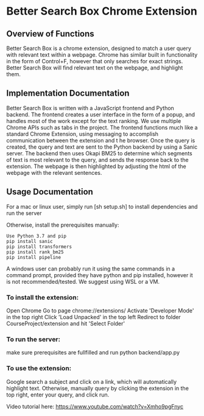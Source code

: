 # Better Search Box Chrome Extension

## Overview of Functions
Better Search Box is a chrome extension, designed to match a user query with relevant text within a webpage. Chrome has similar built in functionality in the form of Control+F, however that only searches for exact strings. Better Search Box will find relevant text on the webpage, and highlight them.

## Implementation Documentation
Better Search Box is written with a JavaScript frontend and Python backend. The frontend creates a user interface in the form of a popup, and handles most of the work except for the text ranking. We use multiple Chrome APIs such as tabs in the project. The frontend functions much like a standard Chrome Extension, using messaging to accomplish communication between the extension and t he browser. Once the query is created, the query and text are sent to the Python backend by using a Sanic server. The backend then uses Okapi BM25 to determine which segments of text is most relevant to the query, and sends the response back to the extension. The webpage is then highlighted by adjusting the html of the webpage with the relevant sentences.

## Usage Documentation
For a mac or linux user, simply run [sh setup.sh] to install dependencies and run the server

Otherwise, install the prerequisites manually:
```
Use Python 3.7 and pip
pip install sanic
pip install transformers
pip install rank_bm25
pip install pipeline
```

A windows user can probably run it using the same commands in a command prompt, provided they have python and pip installed, however it is not recommended/tested. We suggest using WSL or a VM.

### To install the extension:
Open Chrome
Go to page chrome://extensions/
Activate 'Developer Mode' in the top right
Click 'Load Unpacked' in the top left
Redirect to folder CourseProject/extension and hit 'Select Folder'

### To run the server:
make sure prerequisites are fullfilled and run python backend/app.py

### To use the extension:
Google search a subject and click on a link, which will automatically highlight text. Otherwise, manually query by clicking the extension in the top right, enter your query, and click run.

Video tutorial here: https://www.youtube.com/watch?v=Xmho9pgFnyc
